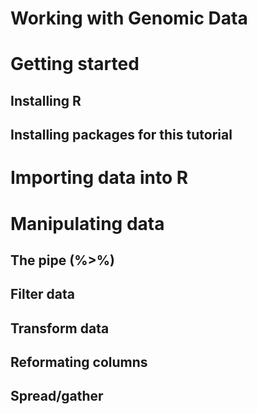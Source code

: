 Working with Genomic Data
================

# Getting started

## Installing R

## Installing packages for this tutorial

# Importing data into R

# Manipulating data

## The pipe (%\>%)

## Filter data

## Transform data

## Reformating columns

## Spread/gather
